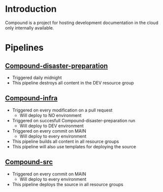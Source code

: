 # Introduction 
Compound is a project for hosting development documentation in the cloud only internally available.

# Pipelines

## [Compound-disaster-preparation](https://dev.azure.com/asml/ESDCloudOp/_build?definitionId=5706)

- Triggered daily midnight
- This pipeline destroys all content in the DEV resource group

## [Compound-infra](https://dev.azure.com/asml/ESDCloudOp/_build?definitionId=5707)

- Triggered on every modification on a pull request
  - Will deploy to NO environment
- Triggered on succesfull Compound-disaster-preparation run
  - Will deploy to DEV environment
- Triggered on every commit on MAIN
  - Will deploy to every environment
- This pipeline builds all content in all resource groups
- This pipeline will also use templates for deploying the source

## [Compound-src](https://dev.azure.com/asml/ESDCloudOp/_build?definitionId=5572)

- Triggered on every commit on MAIN
  - Will deploy to every environment
- This pipeline deploys the source in all resource groups
